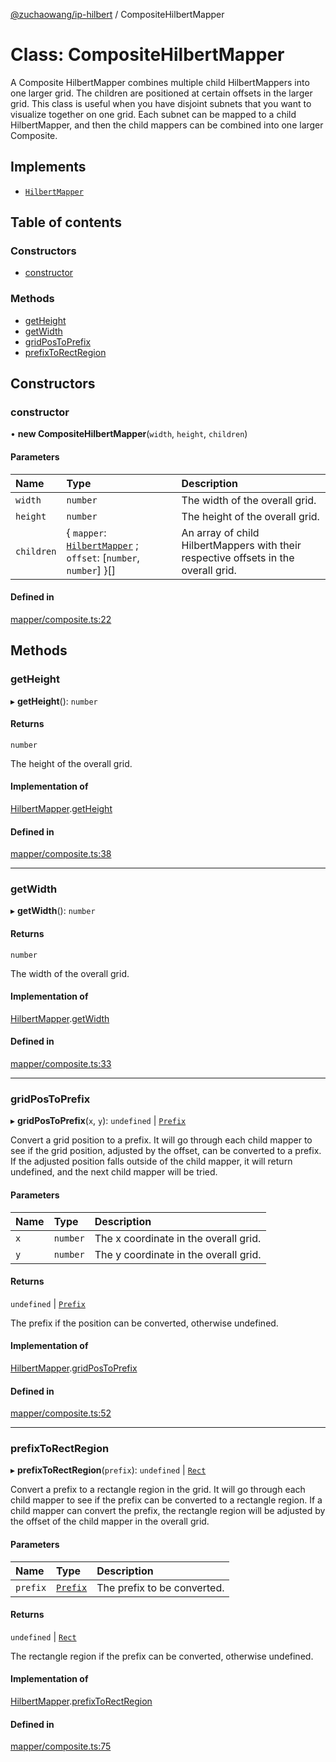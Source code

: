 [@zuchaowang/ip-hilbert](../README.md) / CompositeHilbertMapper

# Class: CompositeHilbertMapper

A Composite HilbertMapper combines multiple child HilbertMappers into one larger grid.
The children are positioned at certain offsets in the larger grid.
This class is useful when you have disjoint subnets that you want to visualize together on one grid.
Each subnet can be mapped to a child HilbertMapper, and then the child mappers can be combined
into one larger Composite.

## Implements

- [`HilbertMapper`](../interfaces/HilbertMapper.md)

## Table of contents

### Constructors

- [constructor](CompositeHilbertMapper.md#constructor)

### Methods

- [getHeight](CompositeHilbertMapper.md#getheight)
- [getWidth](CompositeHilbertMapper.md#getwidth)
- [gridPosToPrefix](CompositeHilbertMapper.md#gridpostoprefix)
- [prefixToRectRegion](CompositeHilbertMapper.md#prefixtorectregion)

## Constructors

### constructor

• **new CompositeHilbertMapper**(`width`, `height`, `children`)

#### Parameters

| Name | Type | Description |
| :------ | :------ | :------ |
| `width` | `number` | The width of the overall grid. |
| `height` | `number` | The height of the overall grid. |
| `children` | { `mapper`: [`HilbertMapper`](../interfaces/HilbertMapper.md) ; `offset`: [`number`, `number`]  }[] | An array of child HilbertMappers with their respective offsets in the overall grid. |

#### Defined in

[mapper/composite.ts:22](https://github.com/ZuchaoWang/ip-hilbert/blob/7a83986/src/mapper/composite.ts#L22)

## Methods

### getHeight

▸ **getHeight**(): `number`

#### Returns

`number`

The height of the overall grid.

#### Implementation of

[HilbertMapper](../interfaces/HilbertMapper.md).[getHeight](../interfaces/HilbertMapper.md#getheight)

#### Defined in

[mapper/composite.ts:38](https://github.com/ZuchaoWang/ip-hilbert/blob/7a83986/src/mapper/composite.ts#L38)

___

### getWidth

▸ **getWidth**(): `number`

#### Returns

`number`

The width of the overall grid.

#### Implementation of

[HilbertMapper](../interfaces/HilbertMapper.md).[getWidth](../interfaces/HilbertMapper.md#getwidth)

#### Defined in

[mapper/composite.ts:33](https://github.com/ZuchaoWang/ip-hilbert/blob/7a83986/src/mapper/composite.ts#L33)

___

### gridPosToPrefix

▸ **gridPosToPrefix**(`x`, `y`): `undefined` \| [`Prefix`](../interfaces/Prefix.md)

Convert a grid position to a prefix.
It will go through each child mapper to see if the grid position, adjusted by the offset,
can be converted to a prefix. If the adjusted position falls outside of the child mapper,
it will return undefined, and the next child mapper will be tried.

#### Parameters

| Name | Type | Description |
| :------ | :------ | :------ |
| `x` | `number` | The x coordinate in the overall grid. |
| `y` | `number` | The y coordinate in the overall grid. |

#### Returns

`undefined` \| [`Prefix`](../interfaces/Prefix.md)

The prefix if the position can be converted, otherwise undefined.

#### Implementation of

[HilbertMapper](../interfaces/HilbertMapper.md).[gridPosToPrefix](../interfaces/HilbertMapper.md#gridpostoprefix)

#### Defined in

[mapper/composite.ts:52](https://github.com/ZuchaoWang/ip-hilbert/blob/7a83986/src/mapper/composite.ts#L52)

___

### prefixToRectRegion

▸ **prefixToRectRegion**(`prefix`): `undefined` \| [`Rect`](../interfaces/Rect.md)

Convert a prefix to a rectangle region in the grid.
It will go through each child mapper to see if the prefix can be converted to a rectangle region.
If a child mapper can convert the prefix, the rectangle region will be adjusted by the offset
of the child mapper in the overall grid.

#### Parameters

| Name | Type | Description |
| :------ | :------ | :------ |
| `prefix` | [`Prefix`](../interfaces/Prefix.md) | The prefix to be converted. |

#### Returns

`undefined` \| [`Rect`](../interfaces/Rect.md)

The rectangle region if the prefix can be converted, otherwise undefined.

#### Implementation of

[HilbertMapper](../interfaces/HilbertMapper.md).[prefixToRectRegion](../interfaces/HilbertMapper.md#prefixtorectregion)

#### Defined in

[mapper/composite.ts:75](https://github.com/ZuchaoWang/ip-hilbert/blob/7a83986/src/mapper/composite.ts#L75)
